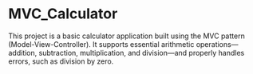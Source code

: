# MVC_Calculator


This project is a basic calculator application built using the MVC pattern (Model-View-Controller). It supports essential arithmetic operations—addition, subtraction, multiplication, and division—and properly handles errors, such as division by zero.
